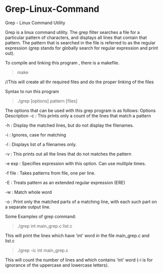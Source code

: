 # Grep-Linux-Command
Grep - Linux Command Utility 

  Grep is a linux command utility.
 The grep filter searches a file for a particular pattern of characters, and displays all lines that contain that pattern. 
 The pattern that is searched in the file is referred to as the regular expression (grep stands for globally search for regular expression and print out).
 
 To compile and linking this program , there is a makefile.
 
 
 > make
 
 
 
 //This will create all thr required files and do the proper linking of the files
 
 
 Syntax to run this program
 > ./grep [options] pattern [files]
 
 
The options that can be used with this grep program is as follows:
Options Description
-c : This prints only a count of the lines that match a pattern

-h : Display the matched lines, but do not display the filenames.

-i : Ignores, case for matching

-l : Displays list of a filenames only.

-v : This prints out all the lines that do not matches the pattern

-e exp : Specifies expression with this option. Can use multiple times.

-f file : Takes patterns from file, one per line.

-E : Treats pattern as an extended regular expression (ERE)

-w : Match whole word

-o : Print only the matched parts of a matching line,
 with each such part on a separate output line.
 
 
 Some Examples of grep command:
 
 > ./grep int main_grep.c list.c
 
 This will print the lines which have 'int' word in the file main_grep.c and list.c
 
 > ./grep -ic int main_grep.c
 
 This will count the number of lines and which contains 'int' word (-i is for ignorance of the uppercase and lowercase letters).
